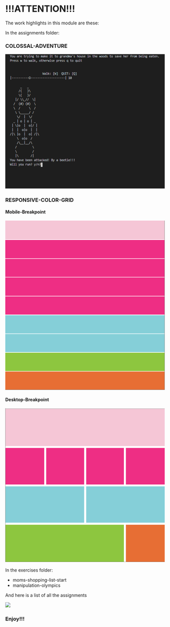 # !!!ATTENTION!!!

The work highlights in this module are these: 

In the assignments folder: 
### COLOSSAL-ADVENTURE

![](readmeimages/colossal-adventure-image.png)

### RESPONSIVE-COLOR-GRID

#### Mobile-Breakpoint

![](readmeimages/responsive-image.png)

#### Desktop-Breakpoint

![](readmeimages/responsive-image2.png)



In the exercises folder:
- moms-shopping-list-start
- manipulation-olympics


And here is a list of all the assignments

![](readmeimages/module-1-spreadsheet)



### Enjoy!!!


